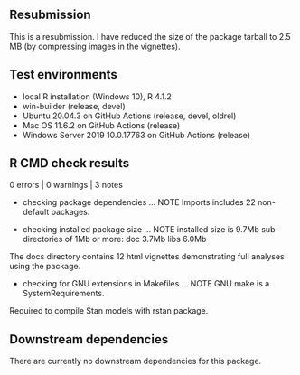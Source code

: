 ## Resubmission
This is a resubmission. I have reduced the size of the package tarball to 2.5 MB
(by compressing images in the vignettes).

## Test environments
* local R installation (Windows 10), R 4.1.2
* win-builder (release, devel)
* Ubuntu 20.04.3 on GitHub Actions (release, devel, oldrel)
* Mac OS 11.6.2 on GitHub Actions (release)
* Windows Server 2019 10.0.17763 on GitHub Actions (release)

## R CMD check results

0 errors | 0 warnings | 3 notes

* checking package dependencies ... NOTE
  Imports includes 22 non-default packages.

* checking installed package size ... NOTE
  installed size is 9.7Mb
  sub-directories of 1Mb or more:
    doc    3.7Mb
    libs   6.0Mb

The docs directory contains 12 html vignettes demonstrating full analyses using
the package.

* checking for GNU extensions in Makefiles ... NOTE
  GNU make is a SystemRequirements.

Required to compile Stan models with rstan package.

## Downstream dependencies
There are currently no downstream dependencies for this package.

